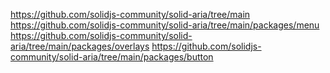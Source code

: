 https://github.com/solidjs-community/solid-aria/tree/main
https://github.com/solidjs-community/solid-aria/tree/main/packages/menu
https://github.com/solidjs-community/solid-aria/tree/main/packages/overlays
https://github.com/solidjs-community/solid-aria/tree/main/packages/button
